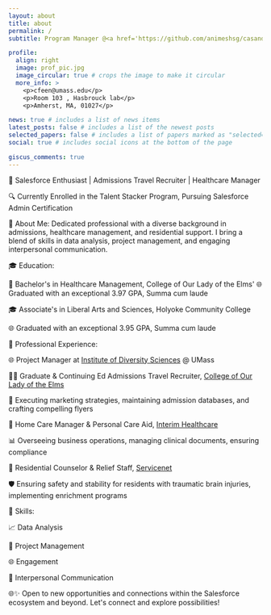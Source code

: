 ```yaml
---
layout: about
title: about
permalink: /
subtitle: Program Manager @<a href='https://github.com/animeshsg/casandrafeen.github.io.git'>University of Massachusetts</a>

profile:
  align: right
  image: prof_pic.jpg
  image_circular: true # crops the image to make it circular
  more_info: >
    <p>cfeen@umass.edu</p>
    <p>Room 103 , Hasbrouck lab</p>
    <p>Amherst, MA, 01027</p>

news: true # includes a list of news items
latest_posts: false # includes a list of the newest posts
selected_papers: false # includes a list of papers marked as "selected={true}"
social: true # includes social icons at the bottom of the page

giscus_comments: true
---
```


🔵 Salesforce Enthusiast | Admissions Travel Recruiter | Healthcare Manager


🔍 Currently Enrolled in the Talent Stacker Program, Pursuing Salesforce Admin Certification


🔹 About Me:
Dedicated professional with a diverse background in admissions, healthcare management, and residential support. I bring a blend of skills in data analysis, project management, and engaging interpersonal communication.

🎓 Education:

🏫 Bachelor's in Healthcare Management, College of Our Lady of the Elms'
🌐 Graduated with an exceptional 3.97 GPA, Summa cum laude

🎓 Associate's in Liberal Arts and Sciences, Holyoke Community College

🌐 Graduated with an exceptional 3.95 GPA, Summa cum laude


💼 Professional Experience:

🌐 Project Manager at [Institute of Diversity Sciences](https://www.umass.edu/diversitysciences/) @ UMass

👩‍💼 Graduate & Continuing Ed Admissions Travel Recruiter, [College of Our Lady of the Elms](https://www.elms.edu)

🚀 Executing marketing strategies, maintaining admission databases, and crafting compelling flyers

🏥 Home Care Manager & Personal Care Aid, [Interim Healthcare](https://www.interimhealthcare.com)

📊 Overseeing business operations, managing clinical documents, ensuring compliance

🏡 Residential Counselor & Relief Staff, [Servicenet](https://www.servicenet.org)

🛡 Ensuring safety and stability for residents with traumatic brain injuries, implementing enrichment programs


🔧 Skills:

📈 Data Analysis

🔄 Project Management

🌐 Engagement

🤝 Interpersonal Communication


🌐✨ Open to new opportunities and connections within the Salesforce ecosystem and beyond. Let's connect and explore possibilities! 